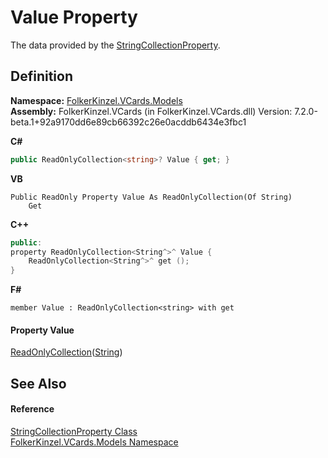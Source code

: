 # Value Property


The data provided by the <a href="57bdd5a5-6b09-659a-978e-933563d5a52a.md">StringCollectionProperty</a>.



## Definition
**Namespace:** <a href="10623553-9342-5b8f-9df4-6e7d1075f3df.md">FolkerKinzel.VCards.Models</a>  
**Assembly:** FolkerKinzel.VCards (in FolkerKinzel.VCards.dll) Version: 7.2.0-beta.1+92a9170dd6e89cb66392c26e0acddb6434e3fbc1

**C#**
``` C#
public ReadOnlyCollection<string>? Value { get; }
```
**VB**
``` VB
Public ReadOnly Property Value As ReadOnlyCollection(Of String)
	Get
```
**C++**
``` C++
public:
property ReadOnlyCollection<String^>^ Value {
	ReadOnlyCollection<String^>^ get ();
}
```
**F#**
``` F#
member Value : ReadOnlyCollection<string> with get
```



#### Property Value
<a href="https://learn.microsoft.com/dotnet/api/system.collections.objectmodel.readonlycollection-1" target="_blank" rel="noopener noreferrer">ReadOnlyCollection</a>(<a href="https://learn.microsoft.com/dotnet/api/system.string" target="_blank" rel="noopener noreferrer">String</a>)

## See Also


#### Reference
<a href="57bdd5a5-6b09-659a-978e-933563d5a52a.md">StringCollectionProperty Class</a>  
<a href="10623553-9342-5b8f-9df4-6e7d1075f3df.md">FolkerKinzel.VCards.Models Namespace</a>  
